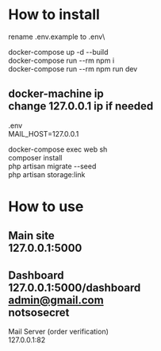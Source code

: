 # How to install

rename .env.example to .env\

docker-compose up -d --build\
docker-compose run --rm npm i\
docker-compose run --rm npm run dev

docker-machine ip\
change 127.0.0.1 ip if needed
---
.env\
MAIL_HOST=127.0.0.1

docker-compose exec web sh\
composer install\
php artisan migrate --seed\
php artisan storage:link

# How to use

Main site \
127.0.0.1:5000
---
Dashboard \
127.0.0.1:5000/dashboard\
admin@gmail.com\
notsosecret
---
Mail Server (order verification)\
127.0.0.1:82
